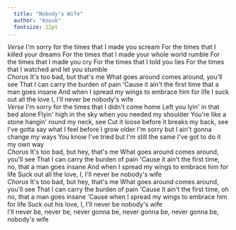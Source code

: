 ```yaml
---
  title: "Nobody's Wife"
  author: "Anouk"
  fontsize: 12pt
...
```


*Verse*
I'm sorry for the times that I made you scream
For the times that I killed your dreams
For the times that I made your whole world rumble
For the times that I made you cry
For the times that I told you lies
For the times that I watched and let you stumble
\
*Chorus*
It's too bad, but that's me
What goes around comes around, you'll see
That I can carry the burden of pain
'Cause it ain't the first time that a man goes insane
And when I spread my wings to embrace him for life
I suck out all the love I, I'll never be nobody's wife
\
*Verse*
I'm sorry for the times that I didn't come home
Left you lyin' in that bed alone
Flyin' high in the sky when you needed my shoulder
You're like a stone hangin' round my neck, see
Cut it loose before it breaks my back, see
I've gotta say what I feel before I grow older
I'm sorry but I ain't gonna change my ways
You know I've tried but I'm still the same
I've got to do it my own way
\
*Chorus*
It's too bad, but hey, that's me
What goes around comes around, you'll see
That I can carry the burden of pain
'Cause it ain't the first time, no, that a man goes insane
And when I spread my wings to embrace him for life
Suck out all the love, I, I'll never be nobody's wife
\
*Chorus*
It's too bad, but hey, that's me
What goes around comes around, you'll see
That I can carry the burden of pain
'Cause it ain't the first time, oh no, that a man goes insane
'Cause when I spread my wings to embrace him for life
Suck out his love, I, I'll never be nobody's wife
\
I'll never be, never be, never gonna be, never gonna be, never gonna be, nobody's wife
